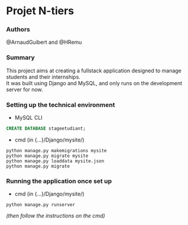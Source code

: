 # Projet N-tiers

### Authors

@ArnaudGuibert and @HRemu  


### Summary

This project aims at creating a fullstack application designed to manage students and their internships.  
It was built using Django and MySQL, and only runs on the development server for now.  


### Setting up the technical environment

* MySQL CLI
~~~~sql
CREATE DATABASE stageetudiant;
~~~~

* cmd (in {...}/Django/mysite/)
~~~~
python manage.py makemigrations mysite
python manage.py migrate mysite
python manage.py loaddata mysite.json
python manage.py migrate
~~~~


### Running the application once set up

* cmd (in {...}/Django/mysite/)
~~~~
python manage.py runserver
~~~~
_(then follow the instructions on the cmd)_

